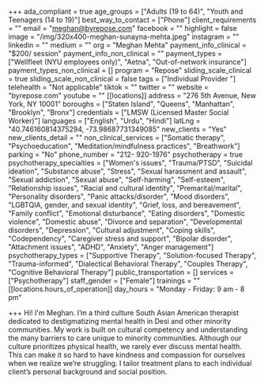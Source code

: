 +++
ada_compliant = true
age_groups = ["Adults (19 to 64)", "Youth and Teenagers (14 to 19)"]
best_way_to_contact = ["Phone"]
client_requirements = ""
email = "meghan@byrepose.com"
facebook = ""
highlight = false
image = "/img/320x400-meghan-sunayna-mehta.jpeg"
instagram = ""
linkedin = ""
medium = ""
org = "Meghan Mehta"
payment_info_clinical = "$200/ session"
payment_info_non_clinical = ""
payment_types = ["Wellfleet (NYU employees only)", "Aetna", "Out-of-network insurance"]
payment_types_non_clinical = []
program = "Repose"
sliding_scale_clinical = true
sliding_scale_non_clinical = false
tags = ["Individual Provider "]
telehealth = "Not applicable"
tiktok = ""
twitter = ""
website = "byrepose.com"
youtube = ""
[[locations]]
address = "276 5th Avenue, New York, NY 10001"
boroughs = ["Staten Island", "Queens", "Manhattan", "Brooklyn", "Bronx"]
credentials = ["LMSW (Licensed Master Social Worker)"]
languages = ["English", "Urdu", "Hindi"]
latLng = "40.746160814375294, -73.98687731349085"
new_clients = "Yes"
new_clients_detail = ""
non_clinical_services = ["Somatic therapy", "Psychoeducation", "Meditation/mindfulness practices", "Breathwork"]
parking = "No"
phone_number = "212- 920-1976"
psychotherapy = true
psychotherapy_specialties = ["Women's issues", "Trauma/PTSD", "Suicidal ideation", "Substance abuse", "Stress", "Sexual harassment and assault", "Sexual addiction", "Sexual abuse", "Self-harming", "Self-esteem", "Relationship issues", "Racial and cultural identity", "Premarital/marital", "Personality disorders", "Panic attacks/disorder", "Mood disorders", "LGBTQIA, gender, and sexual identity", "Grief, loss, and bereavement", "Family conflict", "Emotional disturbance", "Eating disorders", "Domestic violence", "Domestic abuse", "Divorce and separation", "Developmental disorders", "Depression", "Cultural adjustment", "Coping skills", "Codependency", "Caregiver stress and support", "Bipolar disorder", "Attachment issues", "ADHD", "Anxiety", "Anger management"]
psychotherapy_types = ["Supportive Therapy", "Solution-focused Therapy", "Trauma-informed", "Dialectical Behavioral Therapy", "Couples Therapy", "Cognitive Behavioral Therapy"]
public_transportation = []
services = ["Psychotherapy"]
staff_gender = ["Female"]
trainings = ""
[[locations.hours_of_operation]]
day_hours = "Monday - Friday: 9 am - 8 pm"

+++
Hi! I'm Meghan. I’m a third culture South Asian American therapist dedicated to destigmatizing mental health in Desi and other minority communities. My work is built on cultural competency and understanding the many barriers to care unique to minority communities. Although our culture prioritizes physical health, we rarely ever discuss mental health. This can make it so hard to have kindness and compassion for ourselves when we realize we’re struggling. I tailor treatment plans to each individual client’s personal background and social position.